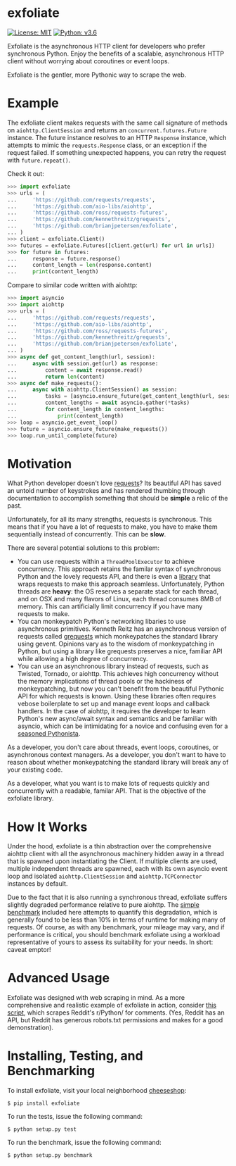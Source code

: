 # exfoliate
[![License: MIT](https://img.shields.io/badge/License-MIT-yellow.svg)](https://opensource.org/licenses/MIT) [![Python: v3.6](https://img.shields.io/pypi/pyversions/exfoliate.svg)](https://pypi.python.org/pypi/exfoliate)

Exfoliate is the asynchronous HTTP client for developers who prefer synchronous Python.  Enjoy the benefits of a scalable, asynchronous HTTP client without worrying about coroutines or event loops.

Exfoliate is the gentler, more Pythonic way to scrape the web.

# Example

The exfoliate client makes requests with the same call signature of methods on ```aiohttp.ClientSession``` and returns an ```concurrent.futures.Future``` instance.  The future instance resolves to an HTTP ```Response``` instance, which attempts to mimic the ```requests.Response``` class, or an exception if the request failed.  If something unexpected happens, you can retry the request with ```future.repeat()```.

Check it out:

```python
>>> import exfoliate
>>> urls = (
...     'https://github.com/requests/requests',
...     'https://github.com/aio-libs/aiohttp',
...     'https://github.com/ross/requests-futures',
...     'https://github.com/kennethreitz/grequests',
...     'https://github.com/brianjpetersen/exfoliate',
... )
>>> client = exfoliate.Client()
>>> futures = exfoliate.Futures([client.get(url) for url in urls])
>>> for future in futures:
...     response = future.response()
...     content_length = len(response.content)
...     print(content_length)
```

Compare to similar code written with aiohttp:

```python
>>> import asyncio
>>> import aiohttp
>>> urls = (
...     'https://github.com/requests/requests',
...     'https://github.com/aio-libs/aiohttp',
...     'https://github.com/ross/requests-futures',
...     'https://github.com/kennethreitz/grequests',
...     'https://github.com/brianjpetersen/exfoliate',
... )
>>> async def get_content_length(url, session):
...     async with session.get(url) as response:
...         content = await response.read()
...         return len(content)
>>> async def make_requests():
...     async with aiohttp.ClientSession() as session:
...         tasks = [asyncio.ensure_future(get_content_length(url, session)) for url in urls]
...         content_lengths = await asyncio.gather(*tasks)
...         for content_length in content_lengths:
...             print(content_length)
>>> loop = asyncio.get_event_loop()
>>> future = asyncio.ensure_future(make_requests())
>>> loop.run_until_complete(future)
```

# Motivation

What Python developer doesn't love [requests](https://github.com/requests/requests)?  Its beautiful API has saved an untold number of keystrokes and has rendered thumbing through documentation to accomplish something that should be **simple** a relic of the past.

Unfortunately, for all its many strengths, requests is synchronous.  This means that if you have a lot of requests to make, you have to make them sequentially instead of concurrently.  This can be **slow**.

There are several potential solutions to this problem:

* You can use requests within a ```ThreadPoolExecutor``` to achieve concurrency.  This approach retains the familar syntax of synchronous Python and the lovely requests API, and there is even a [library](https://github.com/ross/requests-futures) that wraps requests to make this approach seamless.  Unfortunately, Python threads are **heavy**: the OS reserves a separate stack for each thread, and on OSX and many flavors of Linux, each thread consumes 8MB of memory.  This can artificially limit concurrency if you have many requests to make.
* You can monkeypatch Python's networking libaries to use asynchronous primitives.  Kenneth Reitz has an asynchronous version of requests called [grequests](https://github.com/kennethreitz/grequests) which monkeypatches the standard library using gevent.  Opinions vary as to the wisdom of monkeypatching in Python, but using a library like grequests preserves a nice, familiar API while allowing a high degree of concurrency.
* You can use an asynchronous library instead of requests, such as Twisted, Tornado, or aiohttp.  This achieves high concurrency without the memory implications of thread pools or the hackiness of monkeypatching, but now you can't benefit from the beautiful Pythonic API for which requests is known.  Using these libraries often requires vebose boilerplate to set up and manage event loops and callback handlers.  In the case of aiohttp, it requires the developer to learn Python's new async/await syntax and semantics and be familiar with asyncio, which can be intimidating for a novice and confusing even for a [seasoned Pythonista](http://lucumr.pocoo.org/2016/10/30/i-dont-understand-asyncio/).

As a developer, you don't care about threads, event loops, coroutines, or asynchronous context managers.  As a developer, you don't want to have to reason about whether monkeypatching the standard library will break any of your existing code.  

As a developer, what you want is to make lots of requests quickly and concurrently with a readable, familar API.  That is the objective of the exfoliate library.

# How It Works

Under the hood, exfoliate is a thin abstraction over the comprehensive aiohttp client with all the asynchronous machinery hidden away in a thread that is spawned upon instantiating the Client.  If multiple clients are used, multiple independent threads are spawned, each with its own asyncio event loop and isolated ```aiohttp.ClientSession``` and ```aiohttp.TCPConnector``` instances by default.

Due to the fact that it is also running a synchronous thread, exfoliate suffers slightly degraded performance relative to pure aiohttp.  The [simple benchmark](./benchmark.py) included here attempts to quantify this degradation, which is generally found to be less than 10% in terms of runtime for making many of requests.  Of course, as with any benchmark, your mileage may vary, and if performance is critical, you should benchmark exfoliate using a workload representative of yours to assess its suitability for your needs.  In short: caveat emptor!

# Advanced Usage

Exfoliate was designed with web scraping in mind.  As a more comprehensive and realistic example of exfoliate in action, consider [this script](./example.py), which scrapes Reddit's r/Python/ for comments.  (Yes, Reddit has an API, but Reddit has generous robots.txt permissions and makes for a good demonstration).

# Installing, Testing, and Benchmarking

To install exfoliate, visit your local neighborhood [cheeseshop](https://wiki.python.org/moin/CheeseShop):

```
$ pip install exfoliate
```

To run the tests, issue the following command:

```
$ python setup.py test
```

To run the benchmark, issue the following command:

```
$ python setup.py benchmark
```
